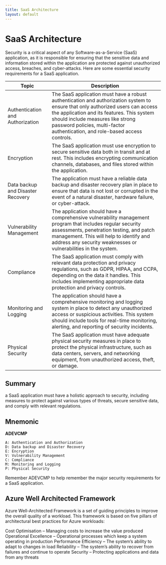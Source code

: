 ```yaml
---
title: SaaS Architecture
layout: default
---    
```


# SaaS Architecture

Security is a critical aspect of any Software-as-a-Service (SaaS) application, as it is responsible for ensuring that the sensitive data and information stored within the application are protected against unauthorized access, breaches, and cyber-attacks. Here are some essential security requirements for a SaaS application.


| Topic                  | Description                                                                                       |
|------------------------|---------------------------------------------------------------------------------------------------|
| Authentication and Authorization | The SaaS application must have a robust authentication and authorization system to ensure that only authorized users can access the application and its features. This system should include measures like strong password policies, multi-factor authentication, and role-based access controls. |
| Encryption | The SaaS application must use encryption to secure sensitive data both in transit and at rest. This includes encrypting communication channels, databases, and files stored within the application. |
| Data backup and Disaster Recovery | The application must have a reliable data backup and disaster recovery plan in place to ensure that data is not lost or corrupted in the event of a natural disaster, hardware failure, or cyber-attack. |
| Vulnerability Management | The application should have a comprehensive vulnerability management program that includes regular security assessments, penetration testing, and patch management. This will help to identify and address any security weaknesses or vulnerabilities in the system. |
| Compliance | The SaaS application must comply with relevant data protection and privacy regulations, such as GDPR, HIPAA, and CCPA, depending on the data it handles. This includes implementing appropriate data protection and privacy controls. |
| Monitoring and Logging | The application should have a comprehensive monitoring and logging system in place to detect any unauthorized access or suspicious activities. This system should include tools for real-time monitoring, alerting, and reporting of security incidents. |
| Physical Security | The SaaS application must have adequate physical security measures in place to protect the physical infrastructure, such as data centers, servers, and networking equipment, from unauthorized access, theft, or damage. |


## Summary

a SaaS application must have a holistic approach to security, including measures to protect against various types of threats, secure sensitive data, and comply with relevant regulations.


## Mnemonic

**ADEVCMP**
```Text
A: Authentication and Authorization
D: Data backup and Disaster Recovery
E: Encryption
V: Vulnerability Management
C: Compliance
M: Monitoring and Logging
P: Physical Security
```

Remember ADEVCMP to help remember the major security requirements for a SaaS application.


## Azure Well Architected Framework

Azure Well-Architected Framework is a set of guiding principles to improve the overall quality of a workload. This framework is based on five pillars of architectural best practices for Azure workloads:

Cost Optimisation – Managing costs to increase the value produced
Operational Excellence – Operational processes which keep a system operating in production
Performance Efficiency – The system’s ability to adapt to changes in load
Reliability – The system’s ability to recover from failures and continue to operate
Security – Protecting applications and data from any threats